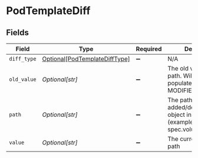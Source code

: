 # PodTemplateDiff


## Fields

| Field                                                                                   | Type                                                                                    | Required                                                                                | Description                                                                             |
| --------------------------------------------------------------------------------------- | --------------------------------------------------------------------------------------- | --------------------------------------------------------------------------------------- | --------------------------------------------------------------------------------------- |
| `diff_type`                                                                             | [Optional[PodTemplateDiffType]](../../models/shared/podtemplatedifftype.md)             | :heavy_minus_sign:                                                                      | N/A                                                                                     |
| `old_value`                                                                             | *Optional[str]*                                                                         | :heavy_minus_sign:                                                                      | The old value in the path. Will only be populated with MODIFIED type                    |
| `path`                                                                                  | *Optional[str]*                                                                         | :heavy_minus_sign:                                                                      | The path of the added/deleted/modified object in the pod (example: spec.volumes.0.name) |
| `value`                                                                                 | *Optional[str]*                                                                         | :heavy_minus_sign:                                                                      | The current value in the path                                                           |